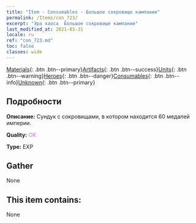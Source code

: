 ```yaml
---
title: "Item - Consumables - Большое сокровище кампании"
permalink: /Items/con_723/
excerpt: "Эра хаоса  Большое сокровище кампании"
last_modified_at: 2021-03-31
locale: ru
ref: "con_723.md"
toc: false
classes: wide
---
```

 [Materials](/ru/Items/){: .btn .btn--primary}[Artifacts](/ru/Items/Artifacts/){: .btn .btn--success}[Units](/ru/Items/Units/){: .btn .btn--warning}[Heroes](/ru/Items/Heroes/){: .btn .btn--danger}[Consumables](/ru/Items/Consumables/){: .btn .btn--info}[Unknown](/ru/Items/Unknown/){: .btn .btn--primary}

## Подробности
 **Описание:** Сундук с сокровищами, в котором находится 60 медалей империи.

 **Quality:** <span style="color: #DA70D6">OK</span>

 **Type:** EXP

## Gather

  None

## This item contains:

  None

